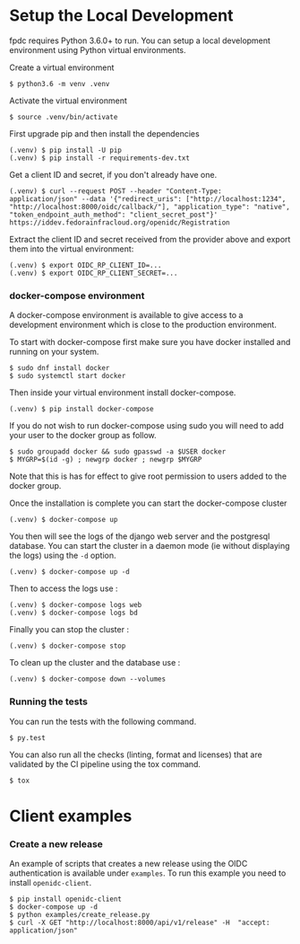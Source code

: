 # Setup the Local Development

fpdc requires Python 3.6.0+ to run. You can setup a local development environment using Python virtual environments.

Create a virtual environment

```
$ python3.6 -m venv .venv
```

Activate the virtual environment

```
$ source .venv/bin/activate
```

First upgrade pip and then install the dependencies

```
(.venv) $ pip install -U pip
(.venv) $ pip install -r requirements-dev.txt
```

Get a client ID and secret, if you don't already have one.

```
(.venv) $ curl --request POST --header "Content-Type: application/json" --data '{"redirect_uris": ["http://localhost:1234", "http://localhost:8000/oidc/callback/"], "application_type": "native", "token_endpoint_auth_method": "client_secret_post"}' https://iddev.fedorainfracloud.org/openidc/Registration
```

Extract the client ID and secret received from the provider above and export them into the virtual
environment:

```
(.venv) $ export OIDC_RP_CLIENT_ID=...
(.venv) $ export OIDC_RP_CLIENT_SECRET=...
```

### docker-compose environment

A docker-compose environment is available to give access to a development environment
which is close to the production environment.

To start with docker-compose first make sure you have docker installed and running on your system.

```
$ sudo dnf install docker
$ sudo systemctl start docker
```

Then inside your virtual environment install docker-compose.

```
(.venv) $ pip install docker-compose
```

If you do not wish to run docker-compose using sudo you will need to add your user to the docker group as follow.

```
$ sudo groupadd docker && sudo gpasswd -a $USER docker
$ MYGRP=$(id -g) ; newgrp docker ; newgrp $MYGRP
```

Note that this is has for effect to give root permission to users added to the docker group.

Once the installation is complete you can start the docker-compose cluster

```
(.venv) $ docker-compose up
```

You then will see the logs of the django web server and the postgresql database. You can
start the cluster in a daemon mode (ie without displaying the logs) using the `-d`
option.

```
(.venv) $ docker-compose up -d
```

Then to access the logs use :

```
(.venv) $ docker-compose logs web
(.venv) $ docker-compose logs bd

```

Finally you can stop the cluster :

```
(.venv) $ docker-compose stop
```

To clean up the cluster and the database use :

```
(.venv) $ docker-compose down --volumes
```

### Running the tests

You can run the tests with the following command.

```
$ py.test
```

You can also run all the checks (linting, format and licenses) that are validated by the CI pipeline using the tox command.

```
$ tox
```

# Client examples

### Create a new release

An example of scripts that creates a new release using the OIDC authentication is available under `examples`. To run this example you need to
install `openidc-client`.

```
$ pip install openidc-client
$ docker-compose up -d
$ python examples/create_release.py
$ curl -X GET "http://localhost:8000/api/v1/release" -H  "accept: application/json"
```
